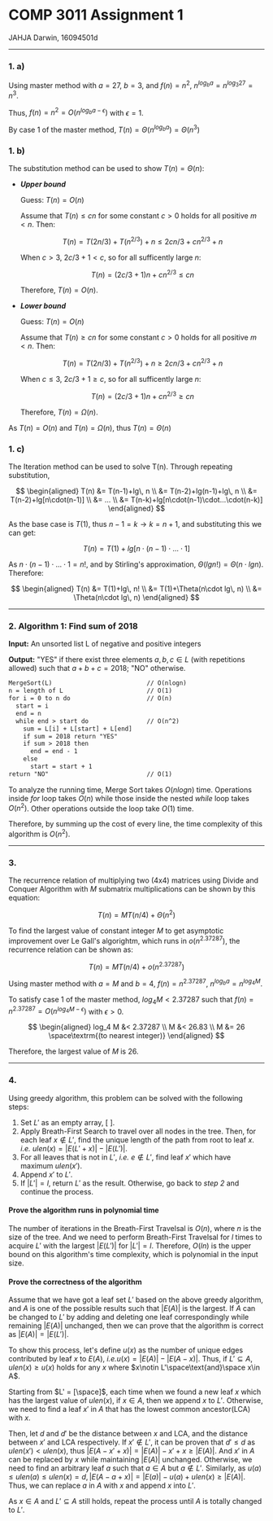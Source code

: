 # COMP 3011 Assignment 1

JAHJA Darwin, 16094501d

---

### 1. a)

Using master method with $a = 27$, $b = 3$, and $f(n)={n^2}$, $n^{log_b a} = n^{log_3 27} = n^3$.

Thus, $f(n) = {n^2} = O(n^{log_b a - \epsilon})$ with $\epsilon = 1$.

By case 1 of the master method, $T(n) = \Theta(n^{log_b a}) = \Theta(n^3)$

### 1. b)

The substitution method can be used to show $T(n) = \Theta(n)$:

- ***Upper bound***
  
  Guess: $T(n) = O(n)$

  Assume that $T(n) \leq cn$ for some constant $c > 0$ holds for all positive $m < n$. Then:
  
  $$T(n) = T(2n/3) + T(n^{2/3}) + n \leq 2cn/3 + cn^{2/3} + n$$

  When $c > 3$, $2c/3 + 1 < c$, so for all sufficently large $n$:
  
  $$T(n) = (2c/3 + 1)n + cn^{2/3} \leq cn$$

  Therefore, $T(n) = O(n)$.

- ***Lower bound***
  
  Guess: $T(n) = O(n)$

  Assume that $T(n) \geq cn$ for some constant $c > 0$ holds for all positive $m < n$. Then:
  
  $$T(n) = T(2n/3) + T(n^{2/3}) + n \geq 2cn/3 + cn^{2/3} + n$$

  When $c \leq 3$, $2c/3 + 1 \geq c$, so for all sufficently large $n$:
  
  $$T(n) = (2c/3 + 1)n + cn^{2/3} \geq cn$$

  Therefore, $T(n) = \Omega(n)$.

As $T(n) = O(n)$ and $T(n) = \Omega(n)$, thus $T(n) = \Theta(n)$

### 1. c)

The Iteration method can be used to solve T(n). Through repeating substitution,

$$
\begin{aligned}
  T(n) &= T(n-1)+lg\, n \\
  &= T(n-2)+lg(n-1)+lg\, n \\
  &= T(n-2)+lg[n\cdot(n-1)] \\
  &= ... \\
  &= T(n-k)+lg[n\cdot(n-1)\cdot...\cdot(n-k)]
\end{aligned}
$$

As the base case is $T(1)$, thus $n-1 = k \to k = n + 1$, and substituting this we can get:

$$T(n) = T(1)+lg[n\cdot(n-1)\cdot...\cdot1]$$

As $n\cdot(n-1)\cdot...\cdot1 = n!$, and by Stirling's approximation, $\Theta(lg n!) = \Theta(n\cdot lg n)$. Therefore:

$$
\begin{aligned}
  T(n) &= T(1)+lg\, n! \\
  &= T(1)+\Theta(n\cdot lg\, n) \\
  &= \Theta(n\cdot lg\, n)
\end{aligned}
$$

---

### 2. Algorithm 1: Find sum of 2018

**Input:** An unsorted list L of negative and positive integers

**Output:** "YES" if there exist three elements $a, b, c \in L$ (with repetitions allowed) such that $a + b + c = 2018$; "NO" otherwise.

```tex
MergeSort(L)                          // O(nlogn)
n = length of L                       // O(1)
for i = 0 to n do                     // O(n)
  start = i
  end = n
  while end > start do                // O(n^2)
    sum = L[i] + L[start] + L[end]
    if sum = 2018 return "YES"
    if sum > 2018 then
      end = end - 1
    else
      start = start + 1
return "NO"                           // O(1)
```

To analyze the running time, Merge Sort takes $O(nlogn)$ time. Operations inside *for* loop takes $O(n)$ while those inside the nested *while* loop takes $O(n^2)$. Other operations outside the loop take $O(1)$ time.

Therefore, by summing up the cost of every line, the time complexity of this algorithm is $O(n^2)$.

---

### 3.

The recurrence relation of multiplying two (4x4) matrices using Divide and Conquer Algorithm with $M$ submatrix multiplications can be shown by this equation:

$$T(n) = MT(n/4) + \Theta(n^2)$$

To find the largest value of constant integer $M$ to get asymptotic improvement over Le Gall's algorightm, which runs in $o(n^{2.37287})$, the recurrence relation can be shown as:

$$T(n) = MT(n/4) + o(n^{2.37287})$$

Using master method with $a = M$ and $b = 4$, $f(n) = n^{2.37287}$, $n^{log_b a} = n^{log_4 M}$.

To satisfy case 1 of the master method, $log_4 M < 2.37287$ such that $f(n) = n^{2.37287} = O(n^{log_4 M - \epsilon})$ with $\epsilon > 0$.

$$
\begin{aligned}
  log_4 M &< 2.37287 \\
  M &< 26.83 \\
  M &= 26 \space\textrm{(to nearest integer)}
\end{aligned}
$$

Therefore, the largest value of $M$ is $26$.

---

### 4.

Using greedy algorithm, this problem can be solved with the following steps:

1. Set $L'$ as an empty array, [ ].
2. Apply Breath-First Search to travel over all nodes in the tree. Then, for each leaf $x \notin L'$, find the unique length of the path from root to leaf $x$. *i.e.* $ulen(x) = |E(L'+x)| - |E(L')|$.
3. For all leaves that is not in $L'$, *i.e.* $e \notin L'$, find leaf $x'$ which have maximum $ulen(x')$.
4. Append $x'$ to $L'$.
5. If $|L'| = l$, return $L'$ as the result. Otherwise, go back to *step 2* and continue the process.

#### Prove the algorithm runs in polynomial time

The number of iterations in the Breath-First Travelsal is $O(n)$, where $n$ is the size of the tree. And we need to perform Breath-First Travelsal for $l$ times to acquire $L'$ with the largest $|E(L')|$ for $|L'| = l$. Therefore, $O(ln)$ is the upper bound on this algorithm's time complexity, which is polynomial in the input size.

#### Prove the correctness of the algorithm

Assume that we have got a leaf set $L'$ based on the above greedy algorithm, and $A$ is one of the possible results such that $|E(A)|$ is the largest. If $A$ can be changed to $L'$ by adding and deleting one leaf correspondingly while remaining $|E(A)|$ unchanged, then we can prove that the algorithm is correct as $|E(A)| = |E(L')|$.

To show this process, let's define $u(x)$ as the number of unique edges contributed by leaf $x$ to $E(A)$, *i.e.*$u(x) = |E(A)| - |E(A-x)|$. Thus, if $L'\subseteq A, ulen(x) \geq u(x)$ holds for any $x$ where $x\notin L'\space\text{and}\space x\in A$.

Starting from $L' = [\space]$, each time when we found a new leaf $x$ which has the largest value of $ulen(x)$, if $x\in A$, then we append $x$ to $L'$. Otherwise, we need to find a leaf $x'$ in $A$ that has the lowest common ancestor(LCA) with $x$.

Then, let $d$ and $d'$ be the distance between $x$ and LCA, and the distance between $x'$ and LCA respectively. If $x'\notin L'$, it can be proven that $d' \leq d$ as $ulen(x') < ulen(x)$, thus $|E(A-x'+x)| = |E(A)|-x'+x\geq |E(A)|$. And $x'$ in $A$ can be replaced by $x$ while maintaining $|E(A)|$ unchanged. Otherwise, we need to find an arbitrary leaf $a$ such that $a\in A$ but $a\notin L'$. Similarly, as $u(a)\leq ulen(a)\leq ulen(x) = d, |E(A-a+x)| = |E(a)|-u(a)+ulen(x)\geq |E(A)|$. Thus, we can replace $a$ in $A$ with $x$ and append $x$ into $L'$.

As $x\in A$ and $L'\subseteq A$ still holds, repeat the process until $A$ is totally changed to $L'$.
